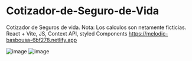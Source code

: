 # Cotizador-de-Seguro-de-Vida
Cotizador de Seguros de vida.
Nota: Los calculos son netamente ficticias.
React +  Vite, JS, Context API, styled Components
https://melodic-basbousa-6bf278.netlify.app

![image](https://github.com/afmarquinho/Cotizador-de-Seguro-de-Vida/assets/114000603/057aa6c8-ac8c-42ec-b425-edb32a93642e)
![image](https://github.com/afmarquinho/Cotizador-de-Seguro-de-Vida/assets/114000603/a4cd9a5e-4838-49e9-a882-5e70b45f7695)

